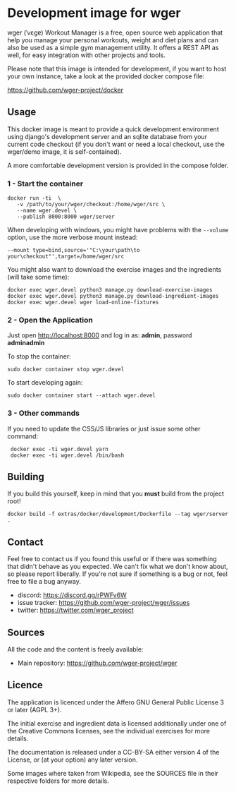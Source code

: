 # Development image for wger
wger (ˈvɛɡɐ) Workout Manager is a free, open source web application that help
you manage your personal workouts, weight and diet plans and can also be used
as a simple gym management utility. It offers a REST API as well, for easy
integration with other projects and tools.

Please note that this image is intended for development, if you want to
host your own instance, take a look at the provided docker compose file:

<https://github.com/wger-project/docker>



## Usage

This docker image is meant to provide a quick development environment using
django's development server and an sqlite database from your current code
checkout (if you don't want or need a local checkout, use the wger/demo image,
it is self-contained).

A more comfortable development version is provided in the compose folder.

### 1 - Start the container


    docker run -ti  \
       -v /path/to/your/wger/checkout:/home/wger/src \
       --name wger.devel \
       --publish 8000:8000 wger/server

When developing with windows, you might have problems with the `--volume` option,
use the more verbose mount instead:

    --mount type=bind,source='"C:\your\path\to your\checkout"',target=/home/wger/src

You might also want to download the exercise images and the ingredients
(will take some time):

    docker exec wger.devel python3 manage.py download-exercise-images
    docker exec wger.devel python3 manage.py download-ingredient-images
    docker exec wger.devel wger load-online-fixtures

### 2 - Open the Application

Just open <http://localhost:8000> and log in as: **admin**, password **adminadmin**

To stop the container:

```sudo docker container stop wger.devel```

To start developing again:

```sudo docker container start --attach wger.devel```

### 3 - Other commands

If you need to update the CSS/JS libraries or just issue some other command:

     docker exec -ti wger.devel yarn
     docker exec -ti wger.devel /bin/bash

## Building

If you build this yourself, keep in mind that you **must** build from the
project root!

```docker build -f extras/docker/development/Dockerfile --tag wger/server .```


## Contact

Feel free to contact us if you found this useful or if there was something that
didn't behave as you expected. We can't fix what we don't know about, so please
report liberally. If you're not sure if something is a bug or not, feel free to
file a bug anyway.

* discord: <https://discord.gg/rPWFv6W>
* issue tracker: <https://github.com/wger-project/wger/issues>
* twitter: <https://twitter.com/wger_project>

## Sources

All the code and the content is freely available:

* Main repository: <https://github.com/wger-project/wger>

## Licence

The application is licenced under the Affero GNU General Public License 3 or
later (AGPL 3+).

The initial exercise and ingredient data is licensed additionally under one of
the Creative Commons licenses, see the individual exercises for more details.

The documentation is released under a CC-BY-SA either version 4 of the License,
or (at your option) any later version.

Some images where taken from Wikipedia, see the SOURCES file in their respective
folders for more details.
